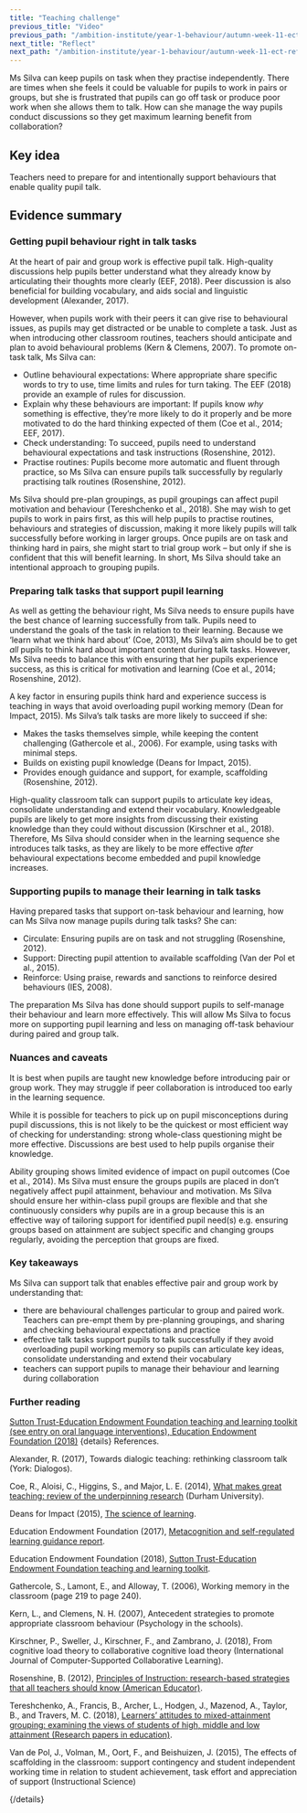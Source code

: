 ```yaml
---
title: "Teaching challenge"
previous_title: "Video"
previous_path: "/ambition-institute/year-1-behaviour/autumn-week-11-ect-video"
next_title: "Reflect"
next_path: "/ambition-institute/year-1-behaviour/autumn-week-11-ect-reflect"
---
```


Ms Silva can keep pupils on task when they practise independently. There are times when she feels it could be valuable for pupils to work in pairs or groups, but she is frustrated that pupils can go off task or produce poor work when she allows them to talk. How can she manage the way pupils conduct discussions so they get maximum learning benefit from collaboration?

## Key idea

Teachers need to prepare for and intentionally support behaviours that enable quality pupil talk.

## Evidence summary

### Getting pupil behaviour right in talk tasks

At the heart of pair and group work is effective pupil talk. High-quality discussions help pupils better understand what they already know by articulating their thoughts more clearly (EEF, 2018). Peer discussion is also beneficial for building vocabulary, and aids social and linguistic development (Alexander, 2017).

However, when pupils work with their peers it can give rise to behavioural issues, as pupils may get distracted or be unable to complete a task. Just as when introducing other classroom routines, teachers should anticipate and plan to avoid behavioural problems (Kern & Clemens, 2007). To promote on-task talk, Ms Silva can:

- Outline behavioural expectations: Where appropriate share specific words to try to use, time limits and rules for turn taking. The EEF (2018) provide an example of rules for discussion.
- Explain why these behaviours are important: If pupils know _why_ something is effective, they’re more likely to do it properly and be more motivated to do the hard thinking expected of them (Coe et al., 2014; EEF, 2017).
- Check understanding: To succeed, pupils need to understand behavioural expectations and task instructions (Rosenshine, 2012).
- Practise routines: Pupils become more automatic and fluent through practice, so Ms Silva can ensure pupils talk successfully by regularly practising talk routines (Rosenshine, 2012).

Ms Silva should pre-plan groupings, as pupil groupings can affect pupil motivation and behaviour (Tereshchenko et al., 2018). She may wish to get pupils to work in pairs first, as this will help pupils to practise routines, behaviours and strategies of discussion, making it more likely pupils will talk successfully before working in larger groups. Once pupils are on task and thinking hard in pairs, she might start to trial group work – but only if she is confident that this will benefit learning. In short, Ms Silva should take an intentional approach to grouping pupils.

### Preparing talk tasks that support pupil learning

As well as getting the behaviour right, Ms Silva needs to ensure pupils have the best chance of learning successfully from talk. Pupils need to understand the goals of the task in relation to their learning. Because we ‘learn what we think hard about’ (Coe, 2013), Ms Silva’s aim should be to get _all_ pupils to think hard about important content during talk tasks. However, Ms Silva needs to balance this with ensuring that her pupils experience success, as this is critical for motivation and learning (Coe et al., 2014; Rosenshine, 2012).

A key factor in ensuring pupils think hard and experience success is teaching in ways that avoid overloading pupil working memory (Dean for Impact, 2015). Ms Silva’s talk tasks are more likely to succeed if she:

- Makes the tasks themselves simple, while keeping the content challenging (Gathercole et al., 2006). For example, using tasks with minimal steps.
- Builds on existing pupil knowledge (Deans for Impact, 2015).
- Provides enough guidance and support, for example, scaffolding (Rosenshine, 2012).

High-quality classroom talk can support pupils to articulate key ideas, consolidate understanding and extend their vocabulary. Knowledgeable pupils are likely to get more insights from discussing their existing knowledge than they could without discussion (Kirschner et al., 2018). Therefore, Ms Silva should consider when in the learning sequence she introduces talk tasks, as they are likely to be more effective _after_ behavioural expectations become embedded and pupil knowledge increases.

### Supporting pupils to manage their learning in talk tasks

Having prepared tasks that support on-task behaviour and learning, how can Ms Silva now manage pupils during talk tasks? She can:

- Circulate: Ensuring pupils are on task and not struggling (Rosenshine, 2012).
- Support: Directing pupil attention to available scaffolding (Van der Pol et al., 2015).
- Reinforce: Using praise, rewards and sanctions to reinforce desired behaviours (IES, 2008).

The preparation Ms Silva has done should support pupils to self-manage their behaviour and learn more effectively. This will allow Ms Silva to focus more on supporting pupil learning and less on managing off-task behaviour during paired and group talk.

### Nuances and caveats

It is best when pupils are taught new knowledge before introducing pair or group work. They may struggle if peer collaboration is introduced too early in the learning sequence.

While it is possible for teachers to pick up on pupil misconceptions during pupil discussions, this is not likely to be the quickest or most efficient way of checking for understanding: strong whole-class questioning might be more effective. Discussions are best used to help pupils organise their knowledge.

Ability grouping shows limited evidence of impact on pupil outcomes (Coe et al., 2014). Ms Silva must ensure the groups pupils are placed in don’t negatively affect pupil attainment, behaviour and motivation. Ms Silva should ensure her within-class pupil groups are flexible and that she continuously considers why pupils are in a group because this is an effective way of tailoring support for identified pupil need(s) e.g. ensuring groups based on attainment are subject specific and changing groups regularly, avoiding the perception that groups are fixed.

### Key takeaways


  Ms Silva can support talk that enables effective pair and group work by
  understanding that:

- there are behavioural challenges particular to group and paired work. Teachers can pre-empt them by pre-planning groupings, and sharing and checking behavioural expectations and practice 
- effective talk tasks support pupils to talk successfully if they avoid overloading pupil working memory so pupils can articulate key ideas, consolidate understanding and extend their vocabulary 
- teachers can support pupils to manage their behaviour and learning during collaboration

### Further reading

[Sutton Trust-Education Endowment Foundation teaching and learning toolkit (see entry on oral language interventions), Education Endowment Foundation (2018)](https://educationendowmentfoundation.org.uk/evidence-summaries/teaching-learning-toolkit/)
{details}
References.

Alexander, R. (2017), Towards dialogic teaching: rethinking classroom talk (York: Dialogos). 

Coe, R., Aloisi, C., Higgins, S., and Major, L. E. (2014), [What makes great teaching: review of the underpinning research](https://www.suttontrust.com/wp-content/uploads/2014/10/What-Makes-Great-Teaching-REPORT.pdf) (Durham University).


Deans for Impact (2015), [The science of learning](https://deansforimpact.org/resources/the-science-of-learning/).


Education Endowment Foundation (2017), [Metacognition and self-regulated learning guidance report](https://educationendowmentfoundation.org.uk/tools/guidance-reports/metacognition-and-self-regulated-learning/).


Education Endowment Foundation (2018), [Sutton Trust-Education Endowment Foundation teaching and learning toolkit](https://educationendowmentfoundation.org.uk/evidence-summaries/teaching-learning-toolkit/).


Gathercole, S., Lamont, E., and Alloway, T. (2006), Working memory in the
classroom (page 219 to page 240).


Kern, L., and Clemens, N. H. (2007), Antecedent strategies to promote
appropriate classroom behaviour (Psychology in the schools). 


Kirschner, P., Sweller, J., Kirschner, F., and Zambrano, J. (2018), From
cognitive load theory to collaborative cognitive load theory (International Journal of Computer-Supported Collaborative Learning).


Rosenshine, B. (2012), [Principles of Instruction: research-based strategies
that all teachers should know (American Educator)](https://www.aft.org/sites/default/files/periodicals/Rosenshine.pdf). 


Tereshchenko, A., Francis, B., Archer, L., Hodgen, J., Mazenod, A., Taylor,
B., and Travers, M. C. (2018), [Learners’ attitudes to mixed-attainment
grouping: examining the views of students of high, middle and low attainment (Research papers in education)](https://www.tandfonline.com/doi/full/10.1080/02671522.2018.1452962).

Van de Pol, J., Volman, M., Oort, F., and Beishuizen, J. (2015), The effects
of scaffolding in the classroom: support contingency and student independent
working time in relation to student achievement, task effort and appreciation
of support (Instructional Science)

{/details}
